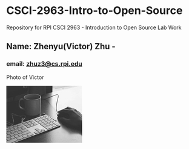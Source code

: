 # CSCI-2963-Intro-to-Open-Source
Repository for RPI CSCI 2963 - Introduction to Open Source Lab Work

## Name: Zhenyu(Victor) Zhu - 
### email: zhuz3@cs.rpi.edu 

Photo of Victor

![Victor](img/profilePic.jpg)
